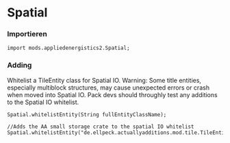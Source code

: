# Spatial

### Importieren

    import mods.appliedenergistics2.Spatial;
    

### Adding

Whitelist a TileEntity class for Spatial IO. Warning: Some title entities, especially multiblock structures, may cause unexpected errors or crash when moved into Spatial IO. Pack devs should throughly test any additions to the Spatial IO whitelist.

    Spatial.whitelistEntity(String fullEntityClassName);
    
    //Adds the AA small storage crate to the spatial IO whitelist
    Spatial.whitelistEntity("de.ellpeck.actuallyadditions.mod.tile.TileEntityGiantChest");